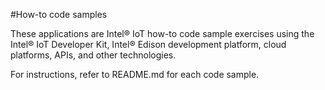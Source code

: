 #How-to code samples

These applications are Intel® IoT how-to code sample exercises using the Intel® IoT Developer Kit, Intel® Edison development platform, cloud platforms, APIs, and other technologies. 

For instructions, refer to README.md for each code sample.
